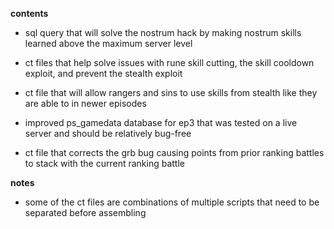 **contents**

* sql query that will solve the nostrum hack by making nostrum skills learned above the maximum server level

* ct files that help solve issues with rune skill cutting, the skill cooldown exploit, and prevent the stealth exploit

* ct file that will allow rangers and sins to use skills from stealth like they are able to in newer episodes

* improved ps_gamedata database for ep3 that was tested on a live server and should be relatively bug-free

* ct file that corrects the grb bug causing points from prior ranking battles to stack with the current ranking battle

**notes**

* some of the ct files are combinations of multiple scripts that need to be separated before assembling
